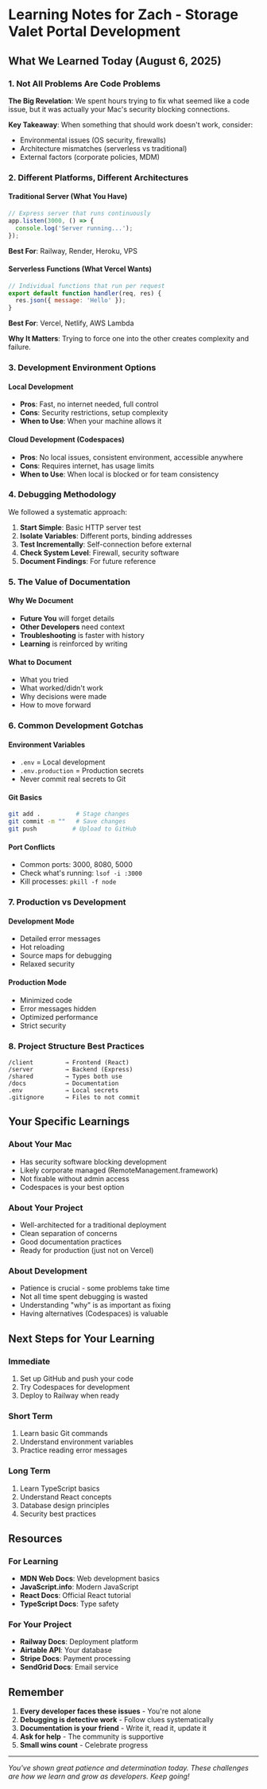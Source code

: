 # Learning Notes for Zach - Storage Valet Portal Development

## What We Learned Today (August 6, 2025)

### 1. Not All Problems Are Code Problems
**The Big Revelation**: We spent hours trying to fix what seemed like a code issue, but it was actually your Mac's security blocking connections.

**Key Takeaway**: When something that should work doesn't work, consider:
- Environmental issues (OS security, firewalls)
- Architecture mismatches (serverless vs traditional)
- External factors (corporate policies, MDM)

### 2. Different Platforms, Different Architectures

#### Traditional Server (What You Have)
```javascript
// Express server that runs continuously
app.listen(3000, () => {
  console.log('Server running...');
});
```
**Best For**: Railway, Render, Heroku, VPS

#### Serverless Functions (What Vercel Wants)
```javascript
// Individual functions that run per request
export default function handler(req, res) {
  res.json({ message: 'Hello' });
}
```
**Best For**: Vercel, Netlify, AWS Lambda

**Why It Matters**: Trying to force one into the other creates complexity and failure.

### 3. Development Environment Options

#### Local Development
- **Pros**: Fast, no internet needed, full control
- **Cons**: Security restrictions, setup complexity
- **When to Use**: When your machine allows it

#### Cloud Development (Codespaces)
- **Pros**: No local issues, consistent environment, accessible anywhere
- **Cons**: Requires internet, has usage limits
- **When to Use**: When local is blocked or for team consistency

### 4. Debugging Methodology

We followed a systematic approach:
1. **Start Simple**: Basic HTTP server test
2. **Isolate Variables**: Different ports, binding addresses
3. **Test Incrementally**: Self-connection before external
4. **Check System Level**: Firewall, security software
5. **Document Findings**: For future reference

### 5. The Value of Documentation

#### Why We Document
- **Future You** will forget details
- **Other Developers** need context
- **Troubleshooting** is faster with history
- **Learning** is reinforced by writing

#### What to Document
- What you tried
- What worked/didn't work
- Why decisions were made
- How to move forward

### 6. Common Development Gotchas

#### Environment Variables
- `.env` = Local development
- `.env.production` = Production secrets
- Never commit real secrets to Git

#### Git Basics
```bash
git add .          # Stage changes
git commit -m ""   # Save changes
git push          # Upload to GitHub
```

#### Port Conflicts
- Common ports: 3000, 8080, 5000
- Check what's running: `lsof -i :3000`
- Kill processes: `pkill -f node`

### 7. Production vs Development

#### Development Mode
- Detailed error messages
- Hot reloading
- Source maps for debugging
- Relaxed security

#### Production Mode
- Minimized code
- Error messages hidden
- Optimized performance
- Strict security

### 8. Project Structure Best Practices

```
/client         → Frontend (React)
/server         → Backend (Express)
/shared         → Types both use
/docs           → Documentation
.env            → Local secrets
.gitignore      → Files to not commit
```

## Your Specific Learnings

### About Your Mac
- Has security software blocking development
- Likely corporate managed (RemoteManagement.framework)
- Not fixable without admin access
- Codespaces is your best option

### About Your Project
- Well-architected for a traditional deployment
- Clean separation of concerns
- Good documentation practices
- Ready for production (just not on Vercel)

### About Development
- Patience is crucial - some problems take time
- Not all time spent debugging is wasted
- Understanding "why" is as important as fixing
- Having alternatives (Codespaces) is valuable

## Next Steps for Your Learning

### Immediate
1. Set up GitHub and push your code
2. Try Codespaces for development
3. Deploy to Railway when ready

### Short Term
1. Learn basic Git commands
2. Understand environment variables
3. Practice reading error messages

### Long Term
1. Learn TypeScript basics
2. Understand React concepts
3. Database design principles
4. Security best practices

## Resources

### For Learning
- **MDN Web Docs**: Web development basics
- **JavaScript.info**: Modern JavaScript
- **React Docs**: Official React tutorial
- **TypeScript Docs**: Type safety

### For Your Project
- **Railway Docs**: Deployment platform
- **Airtable API**: Your database
- **Stripe Docs**: Payment processing
- **SendGrid Docs**: Email service

## Remember

1. **Every developer faces these issues** - You're not alone
2. **Debugging is detective work** - Follow clues systematically
3. **Documentation is your friend** - Write it, read it, update it
4. **Ask for help** - The community is supportive
5. **Small wins count** - Celebrate progress

---

*You've shown great patience and determination today. These challenges are how we learn and grow as developers. Keep going!*